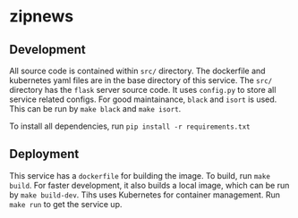 # zipnews

## Development

All source code is contained within `src/` directory. The dockerfile and kubernetes yaml files are in the base directory of this service. 
The `src/` directory has the `flask` server source code. It uses `config.py` to store all service related configs. 
For good maintainance, `black` and `isort` is used. This can be run by `make black` and `make isort`.

To install all dependencies, run `pip install -r requirements.txt`

## Deployment

This service has a `dockerfile` for building the image. To build, run `make build`. For faster development, it also builds a local image, which can be run by `make build-dev`. Tihs uses Kubernetes for container management. Run `make run` to get the service up.